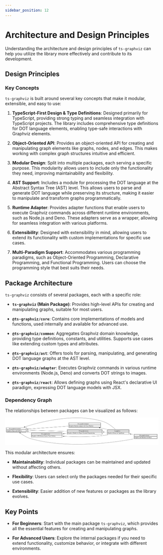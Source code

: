 ```yaml
---
sidebar_position: 12
---
```

# Architecture and Design Principles

Understanding the architecture and design principles of `ts-graphviz` can help you utilize the library more effectively and contribute to its development.

## Design Principles

### Key Concepts

`ts-graphviz` is built around several key concepts that make it modular, extensible, and easy to use:

1. **TypeScript-First Design & Type Definitions**: Designed primarily for TypeScript, providing strong typing and seamless integration with TypeScript projects. The library includes comprehensive type definitions for DOT language elements, enabling type-safe interactions with Graphviz elements.

2. **Object-Oriented API**: Provides an object-oriented API for creating and manipulating graph elements like graphs, nodes, and edges. This makes working with complex graph structures intuitive and efficient.

3. **Modular Design**: Split into multiple packages, each serving a specific purpose. This modularity allows users to include only the functionality they need, improving maintainability and flexibility.

4. **AST Support**: Includes a module for processing the DOT language at the Abstract Syntax Tree (AST) level. This allows users to parse and generate DOT language while preserving its structure, making it easier to manipulate and transform graphs programmatically.

5. **Runtime Adapter**: Provides adapter functions that enable users to execute Graphviz commands across different runtime environments, such as Node.js and Deno. These adapters serve as a wrapper, allowing for seamless integration with various platforms.

6. **Extensibility**: Designed with extensibility in mind, allowing users to extend its functionality with custom implementations for specific use cases.

7. **Multi-Paradigm Support**: Accommodates various programming paradigms, such as Object-Oriented Programming, Declarative Programming, and Functional Programming. Users can choose the programming style that best suits their needs.


## Package Architecture

`ts-graphviz` consists of several packages, each with a specific role:

- **`ts-graphviz` (Main Package)**: Provides high-level APIs for creating and manipulating graphs, suitable for most users.

- **`@ts-graphviz/core`**: Contains core implementations of models and functions, used internally and available for advanced use.

- **`@ts-graphviz/common`**: Aggregates Graphviz domain knowledge, providing type definitions, constants, and utilities. Supports use cases like extending custom types and attributes.

- **`@ts-graphviz/ast`**: Offers tools for parsing, manipulating, and generating DOT language graphs at the AST level.

- **`@ts-graphviz/adapter`**: Executes Graphviz commands in various runtime environments (Node.js, Deno) and converts DOT strings to images.

- **`@ts-graphviz/react`**: Allows defining graphs using React's declarative UI paradigm, expressing DOT language models with JSX.

### Dependency Graph

The relationships between packages can be visualized as follows:

![Dependency Graph](./img/dependency-graph.svg)


This modular architecture ensures:

- **Maintainability**: Individual packages can be maintained and updated without affecting others.

- **Flexibility**: Users can select only the packages needed for their specific use cases.

- **Extensibility**: Easier addition of new features or packages as the library evolves.

## Key Points

- **For Beginners**: Start with the main package `ts-graphviz`, which provides all the essential features for creating and manipulating graphs.

- **For Advanced Users**: Explore the internal packages if you need to extend functionality, customize behavior, or integrate with different environments.
